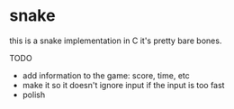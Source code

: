 # snake

this is a snake implementation in C
it's pretty bare bones.

TODO
- add information to the game: score, time, etc
- make it so it doesn't ignore input if the input is too fast
- polish
